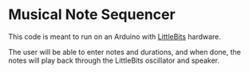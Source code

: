 # Musical Note Sequencer

This code is meant to run on an Arduino with [LittleBits](http://littlebits.cc "LittleBits homepage") hardware. 

The user will be able to enter notes and durations, and when done, the notes will play back through the LittleBits oscillator and speaker. 


